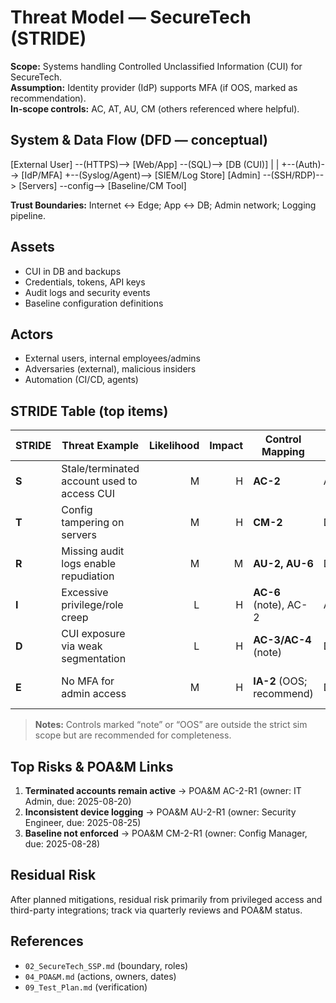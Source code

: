 # Threat Model — SecureTech (STRIDE)

**Scope:** Systems handling Controlled Unclassified Information (CUI) for SecureTech.  
**Assumption:** Identity provider (IdP) supports MFA (if OOS, marked as recommendation).  
**In-scope controls:** AC, AT, AU, CM (others referenced where helpful).

## System & Data Flow (DFD — conceptual)

[External User] --(HTTPS)--> [Web/App] --(SQL)--> [DB (CUI)]
| |
+--(Auth)--> [IdP/MFA] +--(Syslog/Agent)--> [SIEM/Log Store]
[Admin] --(SSH/RDP)--> [Servers] --config--> [Baseline/CM Tool]

**Trust Boundaries:** Internet ↔ Edge; App ↔ DB; Admin network; Logging pipeline.

## Assets
- CUI in DB and backups
- Credentials, tokens, API keys
- Audit logs and security events
- Baseline configuration definitions

## Actors
- External users, internal employees/admins
- Adversaries (external), malicious insiders
- Automation (CI/CD, agents)

## STRIDE Table (top items)

| STRIDE | Threat Example | Likelihood | Impact | Control Mapping | SDLC Phase | Mitigation/Evidence |
|---|---|---:|---:|---|---|---|
| **S** | Stale/terminated account used to access CUI | M | H | **AC-2** | Analysis→Impl→Verify | Joiner/Mover/Leaver process; T-AC2-01 evidence |
| **T** | Config tampering on servers | M | H | **CM-2** | Design→Impl→Maintain | Baseline + drift detection; T-CM2-01 |
| **R** | Missing audit logs enable repudiation | M | M | **AU-2, AU-6** | Design→Verify→Maintain | Log schema + retention; T-AU2-02 |
| **I** | Excessive privilege/role creep | L | H | **AC-6** (note), AC-2 | Analysis→Design | Role model + quarterly access review |
| **D** | CUI exposure via weak segmentation | L | H | **AC-3/AC-4** (note) | Design | Network/role segmentation, SSP diagram |
| **E** | No MFA for admin access | M | H | **IA-2** (OOS; recommend) | Design→Impl | Enforce MFA; evidence from IdP policy |

> **Notes:** Controls marked “note” or “OOS” are outside the strict sim scope but are recommended for completeness.

## Top Risks & POA&M Links
1. **Terminated accounts remain active** → POA&M AC-2-R1 (owner: IT Admin, due: 2025-08-20)  
2. **Inconsistent device logging** → POA&M AU-2-R1 (owner: Security Engineer, due: 2025-08-25)  
3. **Baseline not enforced** → POA&M CM-2-R1 (owner: Config Manager, due: 2025-08-28)

## Residual Risk
After planned mitigations, residual risk primarily from privileged access and third-party integrations; track via quarterly reviews and POA&M status.

## References
- `02_SecureTech_SSP.md` (boundary, roles)
- `04_POA&M.md` (actions, owners, dates)
- `09_Test_Plan.md` (verification)
